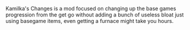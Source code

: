 Kamilka's Changes is a mod focused on changing up the base games progression from the get go without adding a bunch of useless bloat just using basegame items, even getting a furnace might take you hours.
